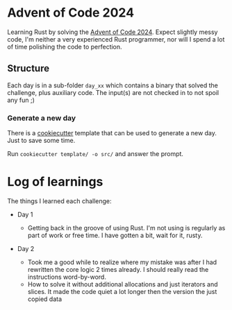 # Advent of Code 2024

Learning Rust by solving the [Advent of Code 2024](https://adventofcode.com/2024). Expect slightly messy code, I'm 
neither a very experienced Rust programmer, nor will I spend a lot of time polishing the code to perfection.


## Structure

Each day is in a sub-folder `day_xx` which contains a binary that solved the challenge, plus auxiliary code.
The input(s) are not checked in to not spoil any fun ;)

### Generate a new day

There is a [cookiecutter](https://www.cookiecutter.io/) template that can be used to generate a new day. Just to save 
some time.

Run `cookiecutter template/ -o src/` and answer the prompt.

# Log of learnings

The things I learned each challenge:

- Day 1
    - Getting back in the groove of using Rust. I'm not using is regularly as part of work or free time. 
      I have gotten a bit, wait for it, rusty.

- Day 2
    - Took me a good while to realize where my mistake was after I had rewritten the core logic 2 times already. I should
      really read the instructions word-by-word.
    - How to solve it without additional allocations and just iterators and slices. It made the code quiet a lot longer
      then the version the just copied data 


